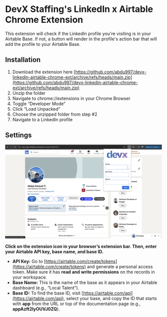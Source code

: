 # DevX Staffing's LinkedIn x Airtable Chrome Extension

This extension will check if the LinkedIn profile you're visiting is in your Airtable Base. If not, a button will render in the profile's action bar that will add the profile to your Airtable Base.

## Installation

1. Download the extension here [https://github.com/abdu997/devx-linkedin-airtable-chrome-ext/archive/refs/heads/main.zip](https://github.com/abdu997/devx-linkedin-airtable-chrome-ext/archive/refs/heads/main.zip)
2. Unzip the folder
3. Navigate to chrome://extensions in your Chrome Browser
4. Toggle “Developer Mode”
5. Click “Load Unpacked”
6. Choose the unzipped folder from step #2
7. Navigate to a LinkedIn profile

## Settings

![Demo Screenshot](./files/demo.png)


**Click on the extension icon in your browser’s extension bar. Then, enter your Airtable API key, base name, and base ID.**

* **API Key:** Go to [https://airtable.com/create/tokens](https://airtable.com/create/tokens) and generate a personal access token. Make sure it has **read and write permissions** on the records in your workspace.
* **Base Name:** This is the name of the base as it appears in your Airtable dashboard (e.g., “Local Talent”).
* **Base ID:** To find the base ID, visit [https://airtable.com/api](https://airtable.com/api), select your base, and copy the ID that starts with **app** from the URL or top of the documentation page (e.g., **appAzft2IyOUVJ0ZQ**).
